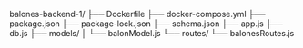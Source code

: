 balones-backend-1/
├── Dockerfile
├── docker-compose.yml
├── package.json
├── package-lock.json
├── schema.json
├── app.js
├── db.js
├── models/
│   └── balonModel.js
└── routes/
    └── balonesRoutes.js


